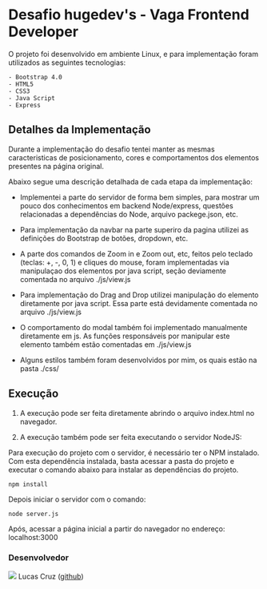 # Desafio hugedev's - Vaga Frontend Developer

O projeto foi desenvolvido em ambiente Linux, e para implementação foram utilizados as seguintes tecnologias:

	- Bootstrap 4.0
	- HTML5
	- CSS3
	- Java Script
	- Express

## Detalhes da Implementação

Durante a implementação do desafio tentei manter as mesmas caracteristicas de posicionamento, cores e comportamentos dos elementos presentes na página original.

Abaixo segue uma descrição detalhada de cada etapa da implementação:

* Implementei a parte do servidor de forma bem simples, para mostrar um pouco dos conhecimentos em backend Node/express, questões relacionadas a dependências do Node, arquivo packege.json, etc. 

* Para implementação da navbar na parte superiro da pagina utilizei as definições do Bootstrap de botões, dropdown, etc.

* A parte dos comandos de Zoom in e Zoom out, etc, feitos pelo teclado (teclas: +, -, 0, 1) e cliques do mouse, foram implementadas via manipulaçao dos elementos por java script, seção deviamente comentada no arquivo ./js/view.js 

* Para implementação do Drag and Drop utilizei manipulação do elemento diretamente por java script. Essa parte está devidamente comentada no arquivo ./js/view.js

* O comportamento do modal também foi implementado manualmente diretamente em js. As funções responsáveis por manipular este elemento também estão comentadas em ./js/view.js

* Alguns estilos também foram desenvolvidos por mim, os quais estão na pasta ./css/

## Execução

1) A execução pode ser feita diretamente abrindo o arquivo index.html no navegador.

2) A execução também pode ser feita executando o servidor NodeJS:

Para execução do projeto com o servidor, é necessário ter o NPM instalado. Com esta dependência instalada, basta acessar a pasta do projeto e executar o comando abaixo para instalar as dependências do projeto.

	npm install

Depois iniciar o servidor com o comando:

	node server.js

Após, acessar a página inicial a partir do navegador no endereço:  localhost:3000


### Desenvolvedor
![](https://github.com/Lucasgscruz.png?size=100)
Lucas Cruz ([github](https://github.com/lucasgscruz))